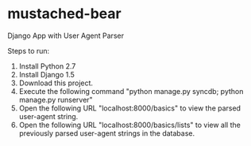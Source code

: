 mustached-bear
==============

Django App with User Agent Parser


Steps to run:

1. Install Python 2.7
2. Install Django 1.5
3. Download this project.
4. Execute the following command "python manage.py syncdb; python manage.py runserver"
5. Open the following URL "localhost:8000/basics" to view the parsed user-agent string.
6. Open the following URL "localhost:8000/basics/lists" to view all the previously parsed user-agent strings in the database.

